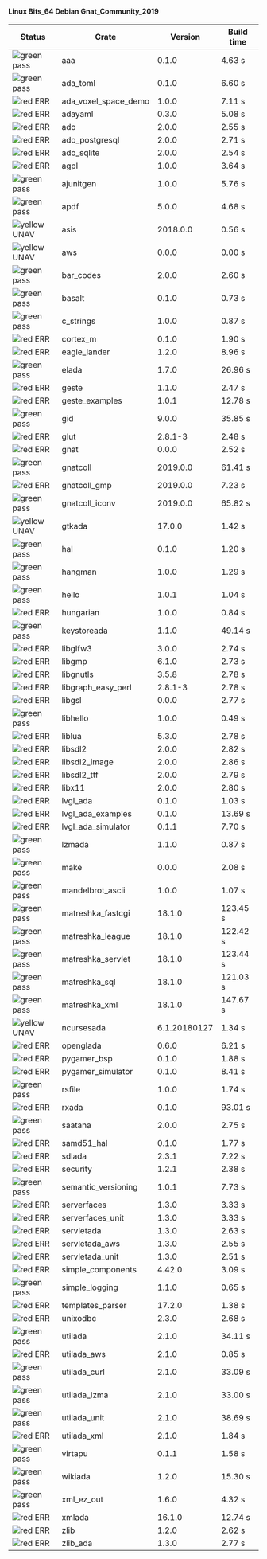 #### Linux Bits_64 Debian Gnat_Community_2019

| Status | Crate | Version | Build time |
| --- | --- | --- | --- |
|![green](https://placehold.it/8/00aa00/000000?text=+) pass | aaa | 0.1.0 |  4.63 s |
|![green](https://placehold.it/8/00aa00/000000?text=+) pass | ada_toml | 0.1.0 |  6.60 s |
|![red](https://placehold.it/8/ff0000/000000?text=+) ERR  | ada_voxel_space_demo | 1.0.0 |  7.11 s |
|![red](https://placehold.it/8/ff0000/000000?text=+) ERR  | adayaml | 0.3.0 |  5.08 s |
|![red](https://placehold.it/8/ff0000/000000?text=+) ERR  | ado | 2.0.0 |  2.55 s |
|![red](https://placehold.it/8/ff0000/000000?text=+) ERR  | ado_postgresql | 2.0.0 |  2.71 s |
|![red](https://placehold.it/8/ff0000/000000?text=+) ERR  | ado_sqlite | 2.0.0 |  2.54 s |
|![red](https://placehold.it/8/ff0000/000000?text=+) ERR  | agpl | 1.0.0 |  3.64 s |
|![green](https://placehold.it/8/00aa00/000000?text=+) pass | ajunitgen | 1.0.0 |  5.76 s |
|![green](https://placehold.it/8/00aa00/000000?text=+) pass | apdf | 5.0.0 |  4.68 s |
|![yellow](https://placehold.it/8/ffbb00/000000?text=+) UNAV | asis | 2018.0.0 |  0.56 s |
|![yellow](https://placehold.it/8/ffbb00/000000?text=+) UNAV | aws | 0.0.0 |  0.00 s |
|![green](https://placehold.it/8/00aa00/000000?text=+) pass | bar_codes | 2.0.0 |  2.60 s |
|![green](https://placehold.it/8/00aa00/000000?text=+) pass | basalt | 0.1.0 |  0.73 s |
|![green](https://placehold.it/8/00aa00/000000?text=+) pass | c_strings | 1.0.0 |  0.87 s |
|![red](https://placehold.it/8/ff0000/000000?text=+) ERR  | cortex_m | 0.1.0 |  1.90 s |
|![red](https://placehold.it/8/ff0000/000000?text=+) ERR  | eagle_lander | 1.2.0 |  8.96 s |
|![green](https://placehold.it/8/00aa00/000000?text=+) pass | elada | 1.7.0 |  26.96 s |
|![red](https://placehold.it/8/ff0000/000000?text=+) ERR  | geste | 1.1.0 |  2.47 s |
|![red](https://placehold.it/8/ff0000/000000?text=+) ERR  | geste_examples | 1.0.1 |  12.78 s |
|![green](https://placehold.it/8/00aa00/000000?text=+) pass | gid | 9.0.0 |  35.85 s |
|![red](https://placehold.it/8/ff0000/000000?text=+) ERR  | glut | 2.8.1-3 |  2.48 s |
|![red](https://placehold.it/8/ff0000/000000?text=+) ERR  | gnat | 0.0.0 |  2.52 s |
|![green](https://placehold.it/8/00aa00/000000?text=+) pass | gnatcoll | 2019.0.0 |  61.41 s |
|![red](https://placehold.it/8/ff0000/000000?text=+) ERR  | gnatcoll_gmp | 2019.0.0 |  7.23 s |
|![green](https://placehold.it/8/00aa00/000000?text=+) pass | gnatcoll_iconv | 2019.0.0 |  65.82 s |
|![yellow](https://placehold.it/8/ffbb00/000000?text=+) UNAV | gtkada | 17.0.0 |  1.42 s |
|![green](https://placehold.it/8/00aa00/000000?text=+) pass | hal | 0.1.0 |  1.20 s |
|![green](https://placehold.it/8/00aa00/000000?text=+) pass | hangman | 1.0.0 |  1.29 s |
|![green](https://placehold.it/8/00aa00/000000?text=+) pass | hello | 1.0.1 |  1.04 s |
|![red](https://placehold.it/8/ff0000/000000?text=+) ERR  | hungarian | 1.0.0 |  0.84 s |
|![green](https://placehold.it/8/00aa00/000000?text=+) pass | keystoreada | 1.1.0 |  49.14 s |
|![red](https://placehold.it/8/ff0000/000000?text=+) ERR  | libglfw3 | 3.0.0 |  2.74 s |
|![red](https://placehold.it/8/ff0000/000000?text=+) ERR  | libgmp | 6.1.0 |  2.73 s |
|![red](https://placehold.it/8/ff0000/000000?text=+) ERR  | libgnutls | 3.5.8 |  2.78 s |
|![red](https://placehold.it/8/ff0000/000000?text=+) ERR  | libgraph_easy_perl | 2.8.1-3 |  2.78 s |
|![red](https://placehold.it/8/ff0000/000000?text=+) ERR  | libgsl | 0.0.0 |  2.77 s |
|![green](https://placehold.it/8/00aa00/000000?text=+) pass | libhello | 1.0.0 |  0.49 s |
|![red](https://placehold.it/8/ff0000/000000?text=+) ERR  | liblua | 5.3.0 |  2.78 s |
|![red](https://placehold.it/8/ff0000/000000?text=+) ERR  | libsdl2 | 2.0.0 |  2.82 s |
|![red](https://placehold.it/8/ff0000/000000?text=+) ERR  | libsdl2_image | 2.0.0 |  2.86 s |
|![red](https://placehold.it/8/ff0000/000000?text=+) ERR  | libsdl2_ttf | 2.0.0 |  2.79 s |
|![red](https://placehold.it/8/ff0000/000000?text=+) ERR  | libx11 | 2.0.0 |  2.80 s |
|![red](https://placehold.it/8/ff0000/000000?text=+) ERR  | lvgl_ada | 0.1.0 |  1.03 s |
|![red](https://placehold.it/8/ff0000/000000?text=+) ERR  | lvgl_ada_examples | 0.1.0 |  13.69 s |
|![red](https://placehold.it/8/ff0000/000000?text=+) ERR  | lvgl_ada_simulator | 0.1.1 |  7.70 s |
|![green](https://placehold.it/8/00aa00/000000?text=+) pass | lzmada | 1.1.0 |  0.87 s |
|![green](https://placehold.it/8/00aa00/000000?text=+) pass | make | 0.0.0 |  2.08 s |
|![green](https://placehold.it/8/00aa00/000000?text=+) pass | mandelbrot_ascii | 1.0.0 |  1.07 s |
|![green](https://placehold.it/8/00aa00/000000?text=+) pass | matreshka_fastcgi | 18.1.0 |  123.45 s |
|![green](https://placehold.it/8/00aa00/000000?text=+) pass | matreshka_league | 18.1.0 |  122.42 s |
|![green](https://placehold.it/8/00aa00/000000?text=+) pass | matreshka_servlet | 18.1.0 |  123.44 s |
|![green](https://placehold.it/8/00aa00/000000?text=+) pass | matreshka_sql | 18.1.0 |  121.03 s |
|![green](https://placehold.it/8/00aa00/000000?text=+) pass | matreshka_xml | 18.1.0 |  147.67 s |
|![yellow](https://placehold.it/8/ffbb00/000000?text=+) UNAV | ncursesada | 6.1.20180127 |  1.34 s |
|![red](https://placehold.it/8/ff0000/000000?text=+) ERR  | openglada | 0.6.0 |  6.21 s |
|![red](https://placehold.it/8/ff0000/000000?text=+) ERR  | pygamer_bsp | 0.1.0 |  1.88 s |
|![red](https://placehold.it/8/ff0000/000000?text=+) ERR  | pygamer_simulator | 0.1.0 |  8.41 s |
|![green](https://placehold.it/8/00aa00/000000?text=+) pass | rsfile | 1.0.0 |  1.74 s |
|![red](https://placehold.it/8/ff0000/000000?text=+) ERR  | rxada | 0.1.0 |  93.01 s |
|![green](https://placehold.it/8/00aa00/000000?text=+) pass | saatana | 2.0.0 |  2.75 s |
|![red](https://placehold.it/8/ff0000/000000?text=+) ERR  | samd51_hal | 0.1.0 |  1.77 s |
|![red](https://placehold.it/8/ff0000/000000?text=+) ERR  | sdlada | 2.3.1 |  7.22 s |
|![red](https://placehold.it/8/ff0000/000000?text=+) ERR  | security | 1.2.1 |  2.38 s |
|![green](https://placehold.it/8/00aa00/000000?text=+) pass | semantic_versioning | 1.0.1 |  7.73 s |
|![red](https://placehold.it/8/ff0000/000000?text=+) ERR  | serverfaces | 1.3.0 |  3.33 s |
|![red](https://placehold.it/8/ff0000/000000?text=+) ERR  | serverfaces_unit | 1.3.0 |  3.33 s |
|![red](https://placehold.it/8/ff0000/000000?text=+) ERR  | servletada | 1.3.0 |  2.63 s |
|![red](https://placehold.it/8/ff0000/000000?text=+) ERR  | servletada_aws | 1.3.0 |  2.55 s |
|![red](https://placehold.it/8/ff0000/000000?text=+) ERR  | servletada_unit | 1.3.0 |  2.51 s |
|![red](https://placehold.it/8/ff0000/000000?text=+) ERR  | simple_components | 4.42.0 |  3.09 s |
|![green](https://placehold.it/8/00aa00/000000?text=+) pass | simple_logging | 1.1.0 |  0.65 s |
|![red](https://placehold.it/8/ff0000/000000?text=+) ERR  | templates_parser | 17.2.0 |  1.38 s |
|![red](https://placehold.it/8/ff0000/000000?text=+) ERR  | unixodbc | 2.3.0 |  2.68 s |
|![green](https://placehold.it/8/00aa00/000000?text=+) pass | utilada | 2.1.0 |  34.11 s |
|![red](https://placehold.it/8/ff0000/000000?text=+) ERR  | utilada_aws | 2.1.0 |  0.85 s |
|![green](https://placehold.it/8/00aa00/000000?text=+) pass | utilada_curl | 2.1.0 |  33.09 s |
|![green](https://placehold.it/8/00aa00/000000?text=+) pass | utilada_lzma | 2.1.0 |  33.00 s |
|![green](https://placehold.it/8/00aa00/000000?text=+) pass | utilada_unit | 2.1.0 |  38.69 s |
|![red](https://placehold.it/8/ff0000/000000?text=+) ERR  | utilada_xml | 2.1.0 |  1.84 s |
|![green](https://placehold.it/8/00aa00/000000?text=+) pass | virtapu | 0.1.1 |  1.58 s |
|![green](https://placehold.it/8/00aa00/000000?text=+) pass | wikiada | 1.2.0 |  15.30 s |
|![green](https://placehold.it/8/00aa00/000000?text=+) pass | xml_ez_out | 1.6.0 |  4.32 s |
|![red](https://placehold.it/8/ff0000/000000?text=+) ERR  | xmlada | 16.1.0 |  12.74 s |
|![red](https://placehold.it/8/ff0000/000000?text=+) ERR  | zlib | 1.2.0 |  2.62 s |
|![red](https://placehold.it/8/ff0000/000000?text=+) ERR  | zlib_ada | 1.3.0 |  2.77 s |
